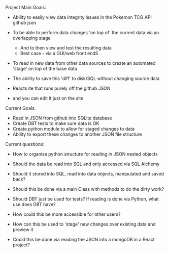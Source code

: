 Project Main Goals:
* Ability to easily view data integrity issues in the Pokemon TCG API github json
* To be able to perform data changes 'on top of' the current data via an overlapping stage
    * And to then view and test the resulting data 
    * Best case - via a GUI/web front endS
* To read in new data from other data sources to create an automated 'stage' on top of the base data
* The ability to save this 'diff' to disk/SQL without changing source data

* Reacts ite that runs purely off the github JSON
* and you can edit it just on the site


Current Goals:

* Read in JSON from github into SQLite database
* Create DBT tests to make sure data is OK
* Create python module to allow for staged changes to data
* Ability to export these changes to another JSON file structure


Current questions:
* How to organise python structure for reading in JSON nested objects
* Should the data be read into SQL and only accessed via SQL Alchemy
* Should it stored into SQL, read into data objects, manipulated and saved back?
* Should this be done via a main Class with methods to do the dirty work?
* Should DBT just be used for tests? If reading is done via Python, what use does DBT have?
* How could this be more accessible for other users?
* How can this be used to 'stage' new changes over existing data and preview it


* Could this be done via reading the JSON into a mongoDB in a React project? 